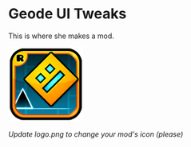 # Geode UI Tweaks
This is where she makes a mod.

<img src="logo.png" width="150" alt="the mod's logo" />

*Update logo.png to change your mod's icon (please)*
